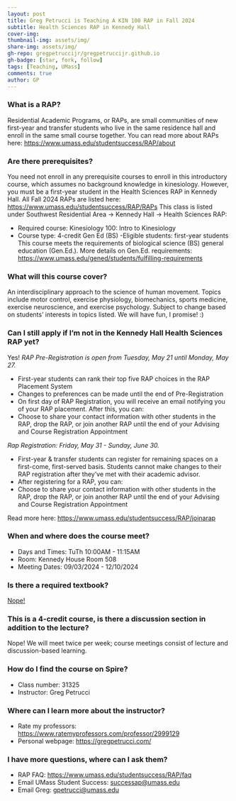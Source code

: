 ```yaml
---
layout: post
title: Greg Petrucci is Teaching A KIN 100 RAP in Fall 2024
subtitle: Health Sciences RAP in Kennedy Hall
cover-img: 
thumbnail-img: assets/img/
share-img: assets/img/
gh-repo: gregpetruccijr/gregpetruccijr.github.io
gh-badge: [star, fork, follow]
tags: [Teaching, UMass]
comments: true
author: GP
---
```

### What is a RAP?
Residential Academic Programs, or RAPs, are small communities of new first-year and transfer students who live in the same residence hall and enroll in the same small course together. 
You can read more about RAPs here: https://www.umass.edu/studentsuccess/RAP/about
### Are there prerequisites?
You need not enroll in any prerequisite courses to enroll in this introductory course, which assumes no background knowledge in kinesiology. 
However, you must be a first-year student in the Health Sciences RAP in Kennedy Hall. 
All Fall 2024 RAPs are listed here: https://www.umass.edu/studentsuccess/RAP/RAPs 
This class is listed under Southwest Residential Area -> Kennedy Hall -> Health Sciences RAP:
  - Required course: Kinesiology 100: Intro to Kinesiology
  - Course type: 4-credit Gen Ed (BS)
  -Eligible students: first-year students
This course meets the requirements of biological science (BS) general education (Gen.Ed.). 
More details on Gen.Ed. requirements: https://www.umass.edu/gened/students/fulfilling-requirements
### What will this course cover?
An interdisciplinary approach to the science of human movement. Topics include motor control, exercise physiology, biomechanics, sports medicine, exercise neuroscience, and exercise psychology.
Subject to change based on students’ interests in topics listed. We will have fun, I promise! :)


### Can I still apply if I’m not in the Kennedy Hall Health Sciences RAP yet?
Yes! 
_RAP Pre-Registration is open from Tuesday, May 21 until Monday, May 27._
  - First-year students can rank their top five RAP choices in the RAP Placement 	System
  - Changes to preferences can be made until the end of Pre-Registration
  - On first day of RAP Registration, you will receive an email notifying you of your RAP placement. After this, you can:
  - Choose to share your contact information with other students in the RAP, drop the RAP, or join another RAP until the end of your Advising and Course Registration Appointment

_Rap Registration: Friday, May 31 - Sunday, June 30._
  - First-year & transfer students can register for remaining spaces on a first-come, first-served basis. Students cannot make changes to their RAP registration after they’ve met with their academic advisor.
  - After registering for a RAP, you can:
  - Choose to share your contact information with other students in the RAP, drop the RAP, or join another RAP until the end of your Advising and Course Registration Appointment
 
Read more here: https://www.umass.edu/studentsuccess/RAP/joinarap

### When and where does the course meet?
  - Days and Times: TuTh 10:00AM - 11:15AM
  - Room: Kennedy House Room 508
  - Meeting Dates: 09/03/2024 - 12/10/2024	

### Is there a required textbook?
[Nope!](https://umass.ecampus.com/course-list.asp?autocourselist=1&c=|5744950&s=146321&missing=)
 
### This is a 4-credit course, is there a discussion section in addition to the lecture?
Nope! We will meet twice per week; course meetings consist of lecture and discussion-based learning. 

### How do I find the course on Spire?
  - Class number: 31325
  - Instructor: Greg Petrucci

### Where can I learn more about the instructor? 
  - Rate my professors: https://www.ratemyprofessors.com/professor/2999129
  - Personal webpage: https://gregpetrucci.com/

### I have more questions, where can I ask them?
  - RAP FAQ: https://www.umass.edu/studentsuccess/RAP/faq
  - Email UMass Student Success: successap@umass.edu
  - Email Greg: gpetrucci@umass.edu

